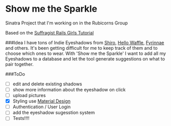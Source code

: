 # Show me the Sparkle
Sinatra Project that I'm working on in the Rubicorns Group

Based on the [Suffragist Rails Girls Tutorial](http://guides.railsgirls.com/sinatra-app/)

###Idea
I have tons of Indie Eyeshadows from [Shiro](http://shirocosmetics.com/), [Hello Waffle](http://hellowafflecosmetics.com/), [Fyrinnae](http://fyrinnae.com/) and others.
It's been getting difficult for me to keep track of them and to choose which ones to wear.
With 'Show me the Sparkle' I want to add all my Eyeshadows to a database and let the tool generate suggestions on what to pair together.

###ToDo

* [ ] edit and delete existing shadows
* [ ] show more information about the eyeshadow on click
* [ ] upload pictures
* [x] Styling  use [Material Design](http://www.getmdl.io/index.html)
* [ ] Authentication / User Login
* [ ] add the eyeshadow sugesstion system
* [ ] Tests!!!!
